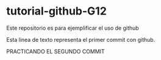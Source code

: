 # tutorial-github-G12
Este repositorio es para ejemplificar el uso de github

Esta linea de texto representa el primer commit con github.

PRACTICANDO EL SEGUNDO COMMIT
